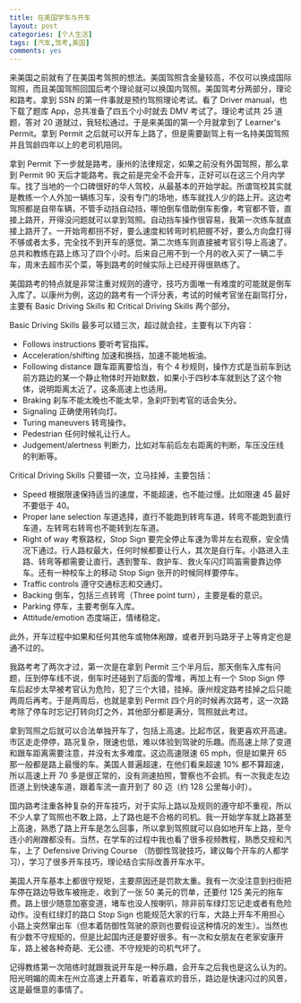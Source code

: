 ```yaml
---
title: 在美国学车与开车
layout: post
categories: [个人生活]
tags: [汽车,驾考,美国]
comments: yes
---
```


来美国之前就有了在美国考驾照的想法。美国驾照含金量较高，不仅可以换成国际驾照，而且美国驾照回国后考个理论就可以换国内驾照。美国驾考分两部分，理论和路考。拿到 SSN 的第一件事就是预约驾照理论考试。看了 Driver manual，也下载了题库 App，总共准备了四五个小时就去 DMV 考试了。理论考试共 25 道题，答对 20 道就过，我轻松通过。于是来美国的第一个月就拿到了 Learner's Permit。拿到 Permit 之后就可以开车上路了，但是需要副驾上有一名持美国驾照并且驾龄四年以上的老司机陪同。

拿到 Permit 下一步就是路考。康州的法律规定，如果之前没有外国驾照，那么拿到 Permit 90 天后才能路考。我之前是完全不会开车，正好可以在这三个月内学车。找了当地的一个口碑很好的华人驾校，从最基本的开始学起。所谓驾校其实就是教练一个人外加一辆练习车，没有专门的场地，练车就找人少的路上开。这边考驾照都是自带车辆，不管手动挡自动挡，哪怕倒车借助倒车影像，考官都不管，直接上路开，开得没问题就可以拿到驾照。自动挡车操作很容易，我第一次练车就直接上路开了。一开始弯都拐不好，要么速度和转弯时机把握不好，要么方向盘打得不够或者太多，完全找不到开车的感觉。第二次练车则直接被考官引导上高速了。总共和教练在路上练习了四个小时。后来自己用不到一个月的收入买了一辆二手车，周末去超市买个菜，等到路考的时候实际上已经开得很熟练了。

美国路考的特点就是非常注重对规则的遵守，技巧方面唯一有难度的可能就是倒车入库了。以康州为例，这边的路考有一个评分表，考试的时候考官坐在副驾打分，主要有 Basic Driving Skills 和 Critical Driving Skills 两个部分。

Basic Driving Skills 最多可以错三次，超过就会挂，主要有以下内容：

- Follows instructions 要听考官指挥。
- Acceleration/shifting 加速和换挡，加速不能地板油。
- Following distance 跟车距离要恰当，有个 4 秒规则，操作方式是当前车到达前方路边的某一个静止物体时开始默数，如果小于四秒本车就到达了这个物体，说明距离太近了。这条高速上也适用。
- Braking 刹车不能太晚也不能太早，急刹吓到考官的话会失分。
- Signaling 正确使用转向灯。
- Turing maneuvers 转弯操作。
- Pedestrian 任何时候礼让行人。
- Judgement/alertness 判断力，比如对车前后左右距离的判断，车压没压线的判断等。

Critical Driving Skills 只要错一次，立马挂掉，主要包括：

- Speed 根据限速保持适当的速度，不能超速，也不能过慢。比如限速 45 最好不要低于 40。
- Proper lane selection 车道选择，直行不能跑到转弯车道，转弯不能跑到直行车道，左转弯右转弯也不能转到左车道。
- Right of way 考察路权，Stop Sign 要完全停止车速为零并左右观察，安全情况下通过。行人路权最大，任何时候都要让行人，其次是自行车。小路进入主路、转弯等都需要让直行。遇到警车、救护车、救火车闪灯鸣笛需要靠边停车。还有一种校车上的移动 Stop Sign 张开的时候同样要停车。
- Traffic controls 遵守交通标志和交通灯。
- Backing 倒车，包括三点转弯（Three point turn），主要是看的意识。
- Parking 停车，主要考倒车入库。
- Attitude/emotion 态度端正，情绪稳定。

此外，开车过程中如果和任何其他车或物体剐蹭，或者开到马路牙子上等肯定也是通不过的。

我路考考了两次才过，第一次是在拿到 Permit 三个半月后，那天倒车入库有问题，压到停车线不说，倒车时还碰到了后面的雪堆，再加上有一个 Stop Sign 停车后起步太早被考官认为危险，犯了三个大错，挂掉。康州规定路考挂掉之后只能两周后再考。于是两周后，也就是拿到 Permit 四个月的时候再次路考，这一次路考除了停车时忘记打转向灯之外，其他部分都是满分，驾照就此考过。

拿到驾照之后就可以合法单独开车了，包括上高速。比起市区，我更喜欢开高速。市区走走停停，路况复杂，限速也低，难以体验到驾驶的乐趣。而高速上除了变道和跟车距离需要注意，并没有太多难度。这边高速限速 65 mph，但是如果开 65 那一般都是路上最慢的车。美国人普遍超速，在他们看来超速 10% 都不算超速，所以高速上开 70 多是很正常的，没有测速拍照，警察也不会抓。有一次我走左边匝道上到快速车道，跟着车流一直开到了 80 迈（约 128 公里每小时）。

国内路考注重各种复杂的开车技巧，对于实际上路以及规则的遵守却不重视，所以不少人拿了驾照也不敢上路，上了路也是不合格的司机。我一开始学车就上路甚至上高速，熟悉了路上开车是怎么回事，所以拿到驾照就可以自如地开车上路，至今连小的剐蹭都没有。当然，在学车的过程中我也看了很多视频教程，熟悉交规和汽车，上了 Defensive Driving Course （防御性驾驶技巧，建议每个开车的人都学习），学习了很多开车技巧，理论结合实际改善开车水平。

美国人开车基本上都很守规矩，主要原因还是罚款太重。我有一次没注意到扫街把车停在路边导致车被拖走，收到了一张 50 美元的罚单，还要付 125 美元的拖车费。路上很少随意加塞变道，堵车也没人按喇叭，除非前车绿灯忘记走或者有危险动作。没有红绿灯的路口 Stop Sign 也能规范大家的行车，大路上开车不用担心小路上突然窜出车（但本着防御性驾驶的原则也要假设这种情况的发生）。当然也有少数不守规矩的，但是比起国内还是要好很多。有一次和女朋友在老家安康开车，路上被各种奇葩、无公德、不守规矩的司机气坏了。

记得教练第一次陪练时就跟我说开车是一种乐趣，会开车之后我也是这么认为的。阳光明媚的周末在州立高速上开着车，听着喜欢的音乐，路边是快速闪过的风景，这是最惬意的事情了。